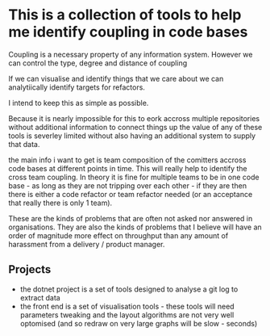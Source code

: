 # This is a collection of tools to help me identify coupling in code bases


Coupling is a necessary property of any information system.
However we can control the type, degree and distance of coupling

If we can visualise and identify things that we care about we can analytiically identify targets for refactors.

I intend to keep this as simple as possible.

Because it is nearly impossible for this to eork accross multiple repositories without additional information to connect things up the value of any of these tools is severley limited without also having an additional system to supply that data.

the main info i want to get is team composition of the comitters accross code bases at different points in time. This will really help to identify the cross team coupling.
In theory it is fine for multiple teams to be in one code base - as long as they are not tripping over each other - if they are then there is either a code refactor or team refactor needed (or an acceptance that really there is only 1 team).

These are the kinds of problems that are often not asked nor answered in organisations.
They are also the kinds of problems that I believe will have an order of magnitude more effect on throughput than any amount of harassment from a delivery / product manager.

## Projects

- the dotnet project is a set of tools designed to analyse a git log to extract data
- the front end is a set of visualisation tools - these tools will need parameters tweaking and the layout algorithms are not very well optomised (and so redraw on very large graphs will be slow - seconds)
